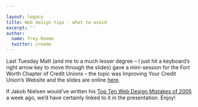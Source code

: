 ```yaml
---

layout: legacy
title: Web design tips - what to avoid
excerpt: ''
author:
  name: Trey Reeme
  twitter: creeme
---
```


<p>Last Tuesday Matt (and me to a much lesser degree &#8211; I just hit a keyboard&#8217;s right arrow key to move through the slides) gave a mini-session for the Fort Worth Chapter of Credit Unions &#8211; the topic was Improving Your Credit Union&#8217;s Website and the slides are online <a href='http://www.opensourcecu.com/presentations/fwtraining/fw.html'>here</a>.</p>

<p>If Jakob Nielsen would&#8217;ve written his <a href='http://www.useit.com/alertbox/designmistakes.html'>Top Ten Web Design Mistakes of 2005</a> a week ago, we&#8217;d have certainly linked to it in the presentation.  Enjoy!</p>